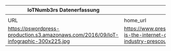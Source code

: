 |IoTNumb3rs Datenerfassung|||||||||||
| ---- | ---- | ---- | ---- | ---- | ---- | ---- | ---- | ---- | ---- | ---- |
||||||||||||
|URL|home_url|filename|device_class|device_count|market_class|market_volume|prognosis_year|publication_year|authorship_class|Dropbox folder|
|https://pswordpress-production.s3.amazonaws.com/2016/09/IoT-infographic-300x225.jpg|https://www.prescouter.com/2016/09/how-is-the-internet-of-things-impacting-your-industry-prescouter-event/iot-infographic/|file3_IoT-infographic-300x225.jpg||||||||marielledemuth/20181217-1802|
